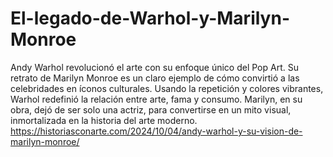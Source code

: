 # El-legado-de-Warhol-y-Marilyn-Monroe
Andy Warhol revolucionó el arte con su enfoque único del Pop Art. Su retrato de Marilyn Monroe es un claro ejemplo de cómo convirtió a las celebridades en íconos culturales. Usando la repetición y colores vibrantes, Warhol redefinió la relación entre arte, fama y consumo. Marilyn, en su obra, dejó de ser solo una actriz, para convertirse en un mito visual, inmortalizada en la historia del arte moderno.
https://historiasconarte.com/2024/10/04/andy-warhol-y-su-vision-de-marilyn-monroe/
